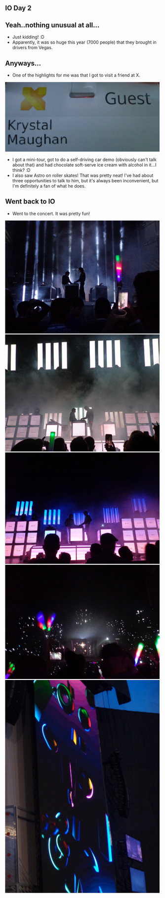 ## IO Day 2

## Yeah..nothing unusual at all...
- Just kidding! :D
- Apparently, it was so huge this year (7000 people) that they brought in drivers from Vegas. 

## Anyways...
- One of the highlights for me was that I got to visit a friend at X. 

<img src="/images/io18_/6.png" width="500">

- I got a mini-tour, got to do a self-driving car demo (obviously can't talk about that)
  and had chocolate soft-serve ice cream with alcohol in it...I think? :D
- I also saw Astro on roller skates! That was pretty neat! I've had about three opportunities
  to talk to him, but it's always been inconvenient, but I'm definitely a fan of what he does.
  
## Went back to IO

- Went to the concert. It was pretty fun!

<img src="/images/io18_/1.png" width="500">

<img src="/images/io18_/2.png" width="500">

<img src="/images/io18_/3.png" width="500">

<img src="/images/io18_/4.png" width="500">

<img src="/images/io18_/5.png" width="500">
